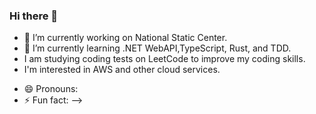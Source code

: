 ### Hi there 👋

<!--
**hidekazunasu/hidekazunasu** is a ✨ _special_ ✨ repository because its `README.md` (this file) appears on your GitHub profile.

Here are some ideas to get you started: -->

- 🔭 I’m currently working on National Static Center. 
- 🌱 I’m currently learning .NET WebAPI,TypeScript, Rust, and TDD.
- I am studying coding tests on LeetCode to improve my coding skills. 
- I'm interested in AWS and other cloud services.
<!-- - 👯 I’m looking to collaborate on ... -->
- 😄 Pronouns: 
- ⚡ Fun fact: 
-->
